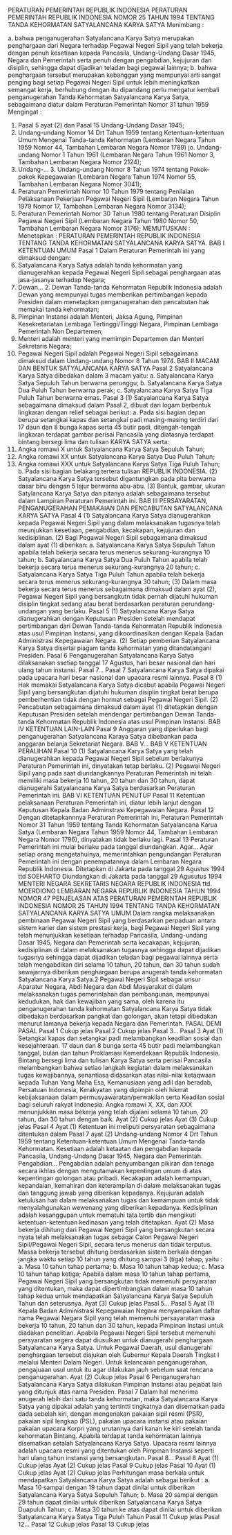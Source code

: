  PERATURAN PEMERINTAH REPUBLIK INDONESIA PERATURAN PEMERINTAH REPUBLIK INDONESIA NOMOR 25 TAHUN 1994 TENTANG TANDA KEHORMATAN SATYALANCANA KARYA SATYA
Menimbang :

a. bahwa penganugerahan Satyalancana Karya Satya merupakan penghargaan dari Negara terhadap Pegawai Negeri Sipil yang telah bekerja dengan penuh kesetiaan kepada Pancasila, Undang-Undang Dasar 1945, Negara dan Pemerintah serta penuh dengan pengabdian, kejujuran dan disiplin, sehingga dapat dijadikan teladan bagi pegawai lainnya;
b. bahwa penghargaan tersebut merupakan kebanggan yang mempunyai arti sangat penging bagi setiap Pegawai Negeri Sipil untuk lebih meningkatkan semangat kerja, berhubung dengan itu dipandang perlu mengatur kembali penganugerahan Tanda Kehormatan Satyalancana Karya Satya, sebagaimana diatur dalam Peraturan Pemerintah Nomor 31 tahun 1959
Mengingat :

1. Pasal 5 ayat (2) dan Pasal 15 Undang-Undang Dasar 1945;
2. Undang-undang Nomor 14 Drt Tahun 1959 tentang Ketentuan-ketentuan Umum Mengenai Tanda-tanda Kehormatan (Lembaran Negara Tahun 1959 Nomor 44, Tambahan Lembaran Negara Nomor 1789) jo. Undang-undang Nomor 1 Tahun 1961 (Lembaran Negara Tahun 1961 Nomor 3, Tambahan Lembaran Negara Nomor 2124);
3. Undang-… 3. Undang-undang Nomor 8 Tahun 1974 tentang Pokok-pokok Kepegawaian (Lembaran Negara Tahun 1974 Nomor 55, Tambahan Lembaran Negara Nomor 3041);
4. Peraturan Pemerintah Nomor 10 Tahun 1979 tentang Penilaian Pelaksanaan Pekerjaan Pegawai Negeri Sipil (Lembaran Negara Tahun 1979 Nomor 17, Tambahan Lembaran Negara Nomor 3134);
5. Peraturan Pemerintah Nomor 30 Tahun 1980 tentang Peraturan Disiplin Pegawai Negeri Sipil (Lembaran Negara Tahun 1980 Nomor 50, Tambahan Lembaran Negara Nomor 3176);
MEMUTUSKAN :
 Menetapkan : PERATURAN PEMERINTAH REPUBLIK INDONESIA TENTANG TANDA KEHORMATAN SATYALANCANA KARYA SATYA.
BAB I KETENTUAN UMUM
Pasal 1
Dalam Peraturan Pemerintah ini yang dimaksud dengan:
1. Satyalancana Karya Satya adalah tanda kehormatan yang dianugerahkan kepada Pegawai Negeri Sipil sebagai penghargaan atas jasa-jasanya terhadap Negara;
2. Dewan… 2. Dewan Tanda-tanda Kehormatan Republik Indonesia adalah Dewan yang mempunyai tugas memberikan pertimbangan kepada Presiden dalam menetapkan penganugerahan dan pencabutan hak memakai tanda kehormatan;
3. Pimpinan Instansi adalah Menteri, Jaksa Agung, Pimpinan Kesekretariatan Lembaga Tertinggi/Tinggi Negara, Pimpinan Lembaga Pemerintah Non Departemen;
4. Menteri adalah menteri yang memimpin Departemen dan Menteri Sekretaris Negara;
5. Pegawai Negeri Sipil adalah Pegawai Negeri Sipil sebagaimana dimaksud dalam Undang-undang Nomor 8 Tahun 1974.
BAB II MACAM DAN BENTUK SATYALANCANA KARYA SATYA
Pasal 2
Satyalancana Karya Satya dibedakan dalam 3 macam yaitu:
a. Satyalancana Karya Satya Sepuluh Tahun berwarna perunggu;
b. Satyalancana Karya Satya Dua Puluh Tahun berwarna perak;
c. Satyalancana Karya Satya Tiga Puluh Tahun berwarna emas.
Pasal 3
(1) Satyalancana Karya Satya sebagaimana dimaksud dalam Pasal 2, dibuat dari logam berbentuk lingkaran dengan relief sebagai berikut:
a. Pada sisi bagian depan berupa setangkai kapas dan setangkai padi masing-masing terdiri dari 17 daun dan 8 bunga kapas serta 45 butir padi, ditengah-tengah lingkaran terdapat gambar perisai Pancasila yang diatasnya terdapat bintang bersegi lima dan tulisan KARYA SATYA serta:
1. Angka romawi X untuk Satyalancana Karya Satya Sepuluh Tahun;
2. Angka romawi XX untuk Satyalancana Karya Satya Dua Puluh Tahun;
3. Angka romawi XXX untuk Satyalancana Karya Satya Tiga Puluh Tahun;
b. Pada sisi bagian belakang tertera tulisan REPUBLIK INDONESIA.
(2) Satyalancana Karya Satya tersebut digantungkan pada pita berwarna dasar biru dengan 5 lajur berwarna abu-abu.
(3) Bentuk, gambar, ukuran Satylancana Karya Satya dan pitanya adalah sebagaimana tersebut dalam Lampiran Peraturan Pemerintah ini.
BAB III PERSAYARATAN, PENGANUGERAHAN PEMAKAIAN DAN PENCABUTAN SATYALANCANA KARYA SATYA
Pasal 4
(1) Satyalancana Karya Satya dianugerahkan kepada Pegawai Negeri Sipil yang dalam melaksanakan tugasnya telah meunjukkan kesetiaan, pengabdian, kecakapan, kejujuran dan kedisiplinan.
(2) Bagi Pegawai Negeri Sipil sebagaimana dimaksud dalam ayat (1) diberikan:
a. Satyalancana Karya Satya Sepuluh Tahun apabila telah bekerja secara terus menerus sekurang-kurangnya 10 tahun;
b. Satyalancana Karya Satya Dua Puluh Tahun apabila telah bekerja secara terus menerus sekurang-kurangnya 20 tahun;
c. Satyalancana Karya Satya Tiga Puluh Tahun apabila telah bekerja secara terus menerus sekurang-kurangnya 30 tahun;
(3) Dalam masa bekerja secara terus menerus sebagaimana dimaksud dalam ayat (2), Pegawai Negeri Sipil yang bersangkutn tidak pernah dijatuhi hukuman disiplin tingkat sedang atau berat berdasarkan peraturan perundang-undangan yang berlaku.
Pasal 5
(1) Satyalancana Karya Satya dianugerahkan dengan Keputusan Presiden setelah mendapat pertimbangan dari Dewan Tanda-tanda Kehormatan Republik Indonesia atas usul Pimpinan Instansi, yang dikoordinasikan dengan Kepala Badan Administrasi Kepegawaian Negara.
(2) Setiap pemberian Satyalancana Karya Satya disertai piagam tanda kehormatan yang ditandatangani Presiden.
Pasal 6
Penganugerahan Satyalancana Karya Satya dilaksanakan ssetiap tanggal 17 Agustus, hari besar nasional dan hari ulang tahun instansi. Pasal 7…
Pasal 7
Satyalancana Karya Satya dipakai pada upacara hari besar nasional dan upacara resmi lainnya.
Pasal 8
(1) Hak memakai Satyalancana Karya Satya dicabut apabila Pegawai Negeri Sipil yang bersangkutan dijatuhi hukuman disiplin tingkat berat berupa pemberhentian tidak dengan hormat sebagai Pegawai Negeri Sipil.
(2) Pencabutan sebagaimana dimaksud dalam ayat (1) ditetapkan dengan Keputusan Presiden setelah mendengar pertimbangan Dewan Tanda-tanda Kehormatan Republik Indonesia atas usul Pimpinan Instansi.
BAB IV KETENTUAN LAIN-LAIN
Pasal 9
Anggaran yang diperlukan bagi penganugerahan Satyalancana Karaya Satya dibebankan pada anggaran belanja Sekretariat Negara. BAB V…
BAB V KETENTUAN PERALIHAN
Pasal 10
(1) Satyalancana Karya Satya yang telah dianugerahkan kepada Pegawai Negeri Sipil sebelum berlakunya Peraturan Pemerintah ini, dinyatakan tetap berlaku.
(2) Pegawai Negeri Sipil yang pada saat diundangkannya Peraturan Pemerintah ini telah memiliki masa bekerja 10 tahun, 20 tahun dan 30 tahun, dapat dianugerahi Satyalancana Karya Satya berdasarkan Peraturan Pemerintah ini.
BAB VI KETENTUAN PENUTUP
Pasal 11
Ketentuan pelaksanaan Peraturan Pemerintah ini, diatur lebih lanjut dengan Keputusan Kepala Badan Adminstrasi Kepegawaian Negara.
Pasal 12
Dengan ditetapkannnya Peraturan Pemerintah ini, Peraturan Pemerintah Nomor 31 Tahun 1959 tentang Tanda Kehormatan Satyalancana Karua Satya (Lembaran Negara Tahun 1959 Nomor 44, Tambahan Lembaran Negara Nomor 1796), dinyatakan tidak berlaku lagi.
Pasal 13
Peraturan Pemerintah ini mulai berlaku pada tanggal diundangkan. Agar…
Agar setiap orang mengetahuinya, memerintahkan pengundangan Peraturan Pemerintah ini dengan penempatannya dalam Lembaran Negara Republik Indonesia. Ditetapkan di Jakarta pada tanggal 29 Agustus 1994 ttd SOEHARTO Diundangkan di Jakarta pada tanggal 29 Agusutus 1994 MENTERI NEGARA SEKRETARIS NEGARA REPUBLIK INDONESIA ttd. MOERDIONO LEMBARAN NEGARA REPUBLIK INDONESIA TAHUN 1994 NOMOR 47 PENJELASAN ATAS PERATURAN PEMERINTAH REPUBLIK INDONESIA NOMOR 25 TAHUN 1994 TENTANG TANDA KEHORMATAN SATYALANCANA KARYA SATYA UMUM Dalam rangka melaksanakan pembinaan Pegawai Negeri Sipil yang berdasarkan perpaduan antara sistem karier dan sistem prestasi kerja, bagi Pegawai Negeri Sipil yang telah menunjukkan kesetiaan terhadap Pancasila, Undang-undang Dasar 1945, Negara dan Pemerintah serta kecakapan, kejujuran, kedisiplinan di dalam melaksanakan tugasnya sehingga dapat dijadikan tugasnya sehingga dapat dijadikan teladan bagi pegawai lainnya serta telah mengabdikan diri selama 10 tahun, 20 tahun, dan 30 tahun sudah sewajarnya diberikan penghargaan berupa anugerah tanda kehormatan Satyalancana Karya Satya.2 Pegawai Negeri Sipil sebagai unsur Aparatur Negara, Abdi Negara dan Abdi Masyarakat di dalam melaksanakan tugas pemerintahan dan pembangunan, mempunyai kedudukan, hak dan kewajiban yang sama, oleh karena itu penganugerahan tanda kehormatan Satyalancana Karya Satya tidak dibedakan berdasarkan pangkat dan golongan, akan tetapi dibedakan menurut lamanya bekerja kepada Negara dan Pemerintah. PASAL DEMI PASAL
Pasal 1
Cukup jelas
Pasal 2
Cukup jelas Pasal 3…
Pasal 3
Ayat (1) Setangkai kapas dan setangkai padi melambangkan keadilan sosial dan kesejahteraan. 17 daun dan 8 bunga serta 45 butir padi melambangkan tanggal, bulan dan tahun Proklamasi Kemerdekaan Republik Indonesia. Bintang bersegi lima dan tulisan Karya Satya serta perisai Pancasila melambangkan bahwa setiao langkah kegiatan dalam melaksanakan tugas kewajibannya, senantiasa didasarkan atas nilai-nilai ketaqwaan kepada Tuhan Yang Maha Esa, Kemanusiaan yang adil dan beradab, Persatuan Indonesia, Kerakyatan yang dipimpin oleh hikmat kebijaksanaan dalam permusyawaratan/perwakilan serta Keadilan sosial bagi seluruh rakyat Indonesia. Angka romawi X, XX, dan XXX menunjukkan masa bekerja yang telah dijalani selama 10 tahun, 20 tahun, dan 30 tahun dengan baik. Ayat (2) Cukup jelas Ayat (3) Cukup jelas
Pasal 4
Ayat (1) Ketentuan ini meliputi persyaratan sebagaimana ditentukan dalam Pasal 7 ayat (2) Undang-undang Nomor 4 Drt Tahun 1959 tentang Ketentuan-ketentuan Umum Mengenai Tanda-tanda Kehormatan. Kesetiaan adalah ketaatan dan pengabdian kepada Pancasila, Undang-Undang Dasar 1945, Negara dan Pemerintah. Pengabdian… Pengabdian adalah penyumbangan pikiran dan tenaga secara ikhlas dengan mengutamakan kepentingan umum di atas kepentingan golongan atau pribadi. Kecakapan adalah kemampuan, kepandaian, kemahiran dan keterampilan di dalam melaksanakan tugas dan tanggung jawab yang diberikan kepadanya. Kejujuran adalah ketulusan hati dalam melaksanakan tugas dan kemampuan untuk tidak menyalahgunakan wewenang yang diberikan kepadanya. Kedisiplinan adalah kesanggupan untuk mematuhi tata tertib dan mengikuti ketentuan-ketentuan kedinasan yang telah ditetapkan. Ayat (2) Masa bekerja dihitung dari Pegawai Negeri Sipil yang bersangkutan secara nyata telah melaksanakan tugas sebagai Calon Pegawai Negeri Sipil/Pegawai Negeri Sipil, secara terus menerus dan tidak terputus. Massa bekerja tersebut dhitung berdasarkan sistem berkala dengan jangka waktu setiap 10 tahun yang dhitung sampai 3 (tiga) tahap, yaitu :
a. Masa 10 tahun tahap pertama;
b. Masa 10 tahun tahap kedua;
c. Masa 10 tahun tahap ketiga; Apabila dalam masa 10 tahun tahap pertama, Pegawai Negeri Sipil yang bersangkutan tidak memenuhi persyaratan yang ditentukan, maka dapat dipertimbangkan dalam masa 10 tahun tahap kedua untuk mendapatkan Satyalancana Karya Satya Sepuluh Tahun dan seterusnya. Ayat (3) Cukup jelas Pasal 5…
Pasal 5
Ayat (1) Kepala Badan Administrasi Kepegawaian Negara menyampaikan daftar nama Pegawai Negara Sipil yang telah memenuhi persayaratan masa bekerja 10 tahun, 20 tahun dan 30 tahun, kepada Pimpinan Instasi untuk diadakan penelitian. Apabila Pegawai Negeri Sipil tersebut memenuhi persyaratan segera dapat diusulkan untuk dianugerahi penghargaan Satyalancana Karya Satya. Untuk Pegawai Daerah, usul dianugerahi penghargaan tersebut diajukan oleh Gubernur Kepala Daerah Tingkat I melalui Menteri Dalam Negeri. Untuk kelancaran penganugerahan, pengajuaan usul untuk itu agar dilakukan jauh sebelum saat rencana penganugerahan. Ayat (2) Cukup jelas
Pasal 6
Penganugerahan Satyalancana Karya Satya dilakukan Pimpinan Instansi atau pejabat lain yang ditunjuk atas nama Presiden.
Pasal 7
Dalam hal menerima anugerah lebih dari satu tanda kehormatan, maka Satyalancana Karya Satya yang dipakai adalah yang tertintti tingkatnya dan disematkan pada dada sebelah kiri, dengan mengenakan pakaian sipil resmi (PSR), pakaian sipil lengkap (PSL), pakaian upacara instansi atau pakaian pakaian upacara Korpri yang urutannya dari kanan ke kiri setelah tanda kehormatan Bintang. Apabila terdapat tanda kehormatan lainnya disematkan setalah Satyalancana Karya Satya. Upacara resmi lainnya adalah upacara resmi yang ditentukan oleh Pimpinan Instansi seperti hari ulang tahun instansi yang bersangkutan. Pasal 8…
Pasal 8
Ayat (1) Cukup jelas Ayat (2) Cukup jelas
Pasal 9
Cukup jelas
Pasal 10
Ayat (1) Cukup jelas Ayat (2) Cukup jelas Perhitungan masa berkala untuk mendapatkan Satyalancana Karya Satya adalah sebagai berikut :
a. Masa 10 sampai dengan 19 tahun dapat dinilai untuk diberikan Satyalancana Karya Satya Sepuluh Tahun;
b. Masa 20 sampai dengan 29 tahun dapat dinilai untuk diberikan Satyalancana Karya Satya Duapuluh Tahun;
c. Masa 30 tahun ke atas dapat dinilai untuk diberikan Satyalancana Karya Satya Tiga Puluh Tahun
Pasal 11
Cukup jelas Pasal 12…
Pasal 12
Cukup jelas
Pasal 13
Cukup jelas